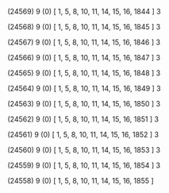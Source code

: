 (24569) 9 (0) [ 1, 5, 8, 10, 11, 14, 15, 16, 1844 ] 3 


(24568) 9 (0) [ 1, 5, 8, 10, 11, 14, 15, 16, 1845 ] 3 


(24567) 9 (0) [ 1, 5, 8, 10, 11, 14, 15, 16, 1846 ] 3 


(24566) 9 (0) [ 1, 5, 8, 10, 11, 14, 15, 16, 1847 ] 3 


(24565) 9 (0) [ 1, 5, 8, 10, 11, 14, 15, 16, 1848 ] 3 


(24564) 9 (0) [ 1, 5, 8, 10, 11, 14, 15, 16, 1849 ] 3 


(24563) 9 (0) [ 1, 5, 8, 10, 11, 14, 15, 16, 1850 ] 3 


(24562) 9 (0) [ 1, 5, 8, 10, 11, 14, 15, 16, 1851 ] 3 


(24561) 9 (0) [ 1, 5, 8, 10, 11, 14, 15, 16, 1852 ] 3 


(24560) 9 (0) [ 1, 5, 8, 10, 11, 14, 15, 16, 1853 ] 3 


(24559) 9 (0) [ 1, 5, 8, 10, 11, 14, 15, 16, 1854 ] 3 


(24558) 9 (0) [ 1, 5, 8, 10, 11, 14, 15, 16, 1855 ]  

